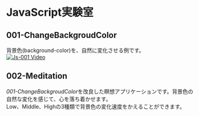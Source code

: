 # JavaScript実験室
## 001-ChangeBackgroudColor
背景色(background-color)を、自然に変化させる例です。  
[![Js-001 Video](https://img.youtube.com/vi/79iMaUdrA-s/0.jpg)](http://www.youtube.com/watch?v=79iMaUdrA-s)
## 002-Meditation
*001-ChangeBackgroudColor*を改良した瞑想アプリケーションです。背景色の自然な変化を感じて、心を落ち着かせます。  
Low、Middle、Highの3種類で背景色の変化速度をかえることができます。
